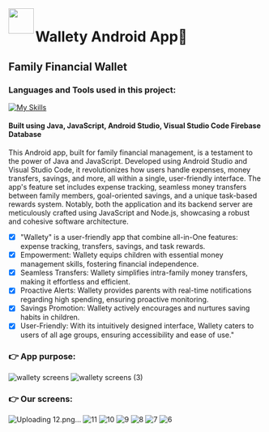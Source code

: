 
<img align="left" src="https://user-images.githubusercontent.com/72359805/233739648-e9ffca89-035b-4117-817f-0bf66a34bdd6.png" width="50">

#  Wallety Android App📱
<h2>Family Financial Wallet</h2>



<h3 align="left">Languages and Tools used in this project:</h3>

[![My Skills](https://skillicons.dev/icons?i=java,javascript,androidstudio,visualstudio,firebase)](https://skillicons.dev)

<h4>Built using Java, JavaScript, Android Studio, Visual Studio Code Firebase Database</h4>


This Android app, built for family financial management, is a testament to the power of Java and JavaScript. Developed using Android Studio and Visual Studio Code, it revolutionizes how users handle expenses, money transfers, savings, and more, all within a single, user-friendly interface. The app's feature set includes expense tracking, seamless money transfers between family members, goal-oriented savings, and a unique task-based rewards system. Notably, both the application and its backend server are meticulously crafted using JavaScript and Node.js, showcasing a robust and cohesive software architecture.



- [x] "Wallety" is a user-friendly app that combine all-in-One features: expense tracking, transfers, savings, and task rewards.
- [x] Empowerment: Wallety equips children with essential money management skills, fostering financial independence.
- [x] Seamless Transfers: Wallety simplifies intra-family money transfers, making it effortless and efficient.
- [x] Proactive Alerts: Wallety provides parents with real-time notifications regarding high spending, ensuring proactive monitoring.
- [x] Savings Promotion: Wallety actively encourages and nurtures saving habits in children.
- [x] User-Friendly: With its intuitively designed interface, Wallety caters to users of all age groups, ensuring accessibility and ease of use."

### 👉 App purpose:
![wallety screens](https://github.com/shanibider/-Wallety-/assets/72359805/ce49eb94-cc64-4d3a-a5bf-1b31303d45b9)
![wallety screens (3)](https://github.com/shanibider/-Wallety-/assets/72359805/72e5ad1e-691d-4542-aed9-eb431e645c16)



### 👉 Our screens:
<p>
  
![Uploading 12.png…]()
![11](https://github.com/shanibider/Readme-tests/assets/72359805/55c99e5e-edff-41b1-9a62-012a214632ac)
![10](https://github.com/shanibider/Readme-tests/assets/72359805/aed2f932-9b44-4569-98b5-371b1ec9a509)
![9](https://github.com/shanibider/Readme-tests/assets/72359805/56508ba2-d8be-4220-8676-e96c32dde16d)
![8](https://github.com/shanibider/Readme-tests/assets/72359805/b37924ed-98f1-41a7-9625-0378b145f228)
![7](https://github.com/shanibider/Readme-tests/assets/72359805/af928143-7192-401d-ae44-c56eb32bc58e)
![6](https://github.com/shanibider/Readme-tests/assets/72359805/73748d7c-fac1-4582-859b-68d3a538b6a5)

  
</p>
